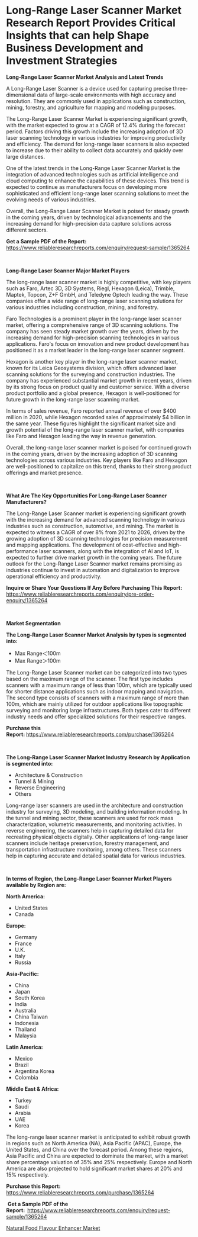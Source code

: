 <p><h1>Long-Range Laser Scanner Market Research Report Provides Critical Insights that can help Shape Business Development and Investment Strategies</h1></p><p><strong>Long-Range Laser Scanner Market Analysis and Latest Trends</strong></p>
<p><p>A Long-Range Laser Scanner is a device used for capturing precise three-dimensional data of large-scale environments with high accuracy and resolution. They are commonly used in applications such as construction, mining, forestry, and agriculture for mapping and modeling purposes.</p><p>The Long-Range Laser Scanner Market is experiencing significant growth, with the market expected to grow at a CAGR of 12.4% during the forecast period. Factors driving this growth include the increasing adoption of 3D laser scanning technology in various industries for improving productivity and efficiency. The demand for long-range laser scanners is also expected to increase due to their ability to collect data accurately and quickly over large distances.</p><p>One of the latest trends in the Long-Range Laser Scanner Market is the integration of advanced technologies such as artificial intelligence and cloud computing to enhance the capabilities of these devices. This trend is expected to continue as manufacturers focus on developing more sophisticated and efficient long-range laser scanning solutions to meet the evolving needs of various industries.</p><p>Overall, the Long-Range Laser Scanner Market is poised for steady growth in the coming years, driven by technological advancements and the increasing demand for high-precision data capture solutions across different sectors.</p></p>
<p><strong>Get a Sample PDF of the Report:&nbsp;</strong> <a href="https://www.reliableresearchreports.com/enquiry/request-sample/1365264">https://www.reliableresearchreports.com/enquiry/request-sample/1365264</a></p>
<p>&nbsp;</p>
<p><strong>Long-Range Laser Scanner Major Market Players</strong></p>
<p><p>The long-range laser scanner market is highly competitive, with key players such as Faro, Artec 3D, 3D Systems, Riegl, Hexagon (Leica), Trimble, Maptek, Topcon, Z+F GmbH, and Teledyne Optech leading the way. These companies offer a wide range of long-range laser scanning solutions for various industries including construction, mining, and forestry.</p><p>Faro Technologies is a prominent player in the long-range laser scanner market, offering a comprehensive range of 3D scanning solutions. The company has seen steady market growth over the years, driven by the increasing demand for high-precision scanning technologies in various applications. Faro's focus on innovation and new product development has positioned it as a market leader in the long-range laser scanner segment.</p><p>Hexagon is another key player in the long-range laser scanner market, known for its Leica Geosystems division, which offers advanced laser scanning solutions for the surveying and construction industries. The company has experienced substantial market growth in recent years, driven by its strong focus on product quality and customer service. With a diverse product portfolio and a global presence, Hexagon is well-positioned for future growth in the long-range laser scanning market.</p><p>In terms of sales revenue, Faro reported annual revenue of over $400 million in 2020, while Hexagon recorded sales of approximately $4 billion in the same year. These figures highlight the significant market size and growth potential of the long-range laser scanner market, with companies like Faro and Hexagon leading the way in revenue generation.</p><p>Overall, the long-range laser scanner market is poised for continued growth in the coming years, driven by the increasing adoption of 3D scanning technologies across various industries. Key players like Faro and Hexagon are well-positioned to capitalize on this trend, thanks to their strong product offerings and market presence.</p></p>
<p>&nbsp;</p>
<p><strong>What Are The Key Opportunities For Long-Range Laser Scanner Manufacturers?</strong></p>
<p><p>The Long-Range Laser Scanner market is experiencing significant growth with the increasing demand for advanced scanning technology in various industries such as construction, automotive, and mining. The market is expected to witness a CAGR of over 8% from 2021 to 2026, driven by the growing adoption of 3D scanning technologies for precision measurement and mapping applications. The development of cost-effective and high-performance laser scanners, along with the integration of AI and IoT, is expected to further drive market growth in the coming years. The future outlook for the Long-Range Laser Scanner market remains promising as industries continue to invest in automation and digitalization to improve operational efficiency and productivity.</p></p>
<p><strong>Inquire or Share Your Questions If Any Before Purchasing This Report:</strong> <a href="https://www.reliableresearchreports.com/enquiry/pre-order-enquiry/1365264">https://www.reliableresearchreports.com/enquiry/pre-order-enquiry/1365264</a></p>
<p>&nbsp;</p>
<p><strong>Market Segmentation</strong></p>
<p><strong>The Long-Range Laser Scanner Market Analysis by types is segmented into:</strong></p>
<p><ul><li>Max Range＜100m</li><li>Max Range＞100m</li></ul></p>
<p><p>The Long-Range Laser Scanner market can be categorized into two types based on the maximum range of the scanner. The first type includes scanners with a maximum range of less than 100m, which are typically used for shorter distance applications such as indoor mapping and navigation. The second type consists of scanners with a maximum range of more than 100m, which are mainly utilized for outdoor applications like topographic surveying and monitoring large infrastructures. Both types cater to different industry needs and offer specialized solutions for their respective ranges.</p></p>
<p><strong>Purchase this Report:&nbsp;</strong><a href="https://www.reliableresearchreports.com/purchase/1365264">https://www.reliableresearchreports.com/purchase/1365264</a></p>
<p>&nbsp;</p>
<p><strong>The Long-Range Laser Scanner Market Industry Research by Application is segmented into:</strong></p>
<p><ul><li>Architecture & Construction</li><li>Tunnel & Mining</li><li>Reverse Engineering</li><li>Others</li></ul></p>
<p><p>Long-range laser scanners are used in the architecture and construction industry for surveying, 3D modeling, and building information modeling. In the tunnel and mining sector, these scanners are used for rock mass characterization, volumetric measurements, and monitoring activities. In reverse engineering, the scanners help in capturing detailed data for recreating physical objects digitally. Other applications of long-range laser scanners include heritage preservation, forestry management, and transportation infrastructure monitoring, among others. These scanners help in capturing accurate and detailed spatial data for various industries.</p></p>
<p>&nbsp;</p>
<p><strong>In terms of Region, the Long-Range Laser Scanner Market Players available by Region are:</strong></p>
<p>
    <p> <strong> North America: </strong>
        <ul>
            <li>United States</li>
            <li>Canada</li>
        </ul>
        </p> 
    <p> <strong> Europe: </strong>
        <ul>
            <li>Germany</li>
            <li>France</li>
            <li>U.K.</li>
            <li>Italy</li>
            <li>Russia</li>
        </ul>
        </p> 
    <p> <strong> Asia-Pacific: </strong>
        <ul>
            <li>China</li>
            <li>Japan</li>
            <li>South Korea</li>
            <li>India</li>
            <li>Australia</li>
            <li>China Taiwan</li>
            <li>Indonesia</li>
            <li>Thailand</li>
            <li>Malaysia</li>
        </ul>
        </p> 
    <p> <strong> Latin America: </strong>
        <ul>
            <li>Mexico</li>
            <li>Brazil</li>
            <li>Argentina Korea</li>
            <li>Colombia</li>
        </ul>
        </p> 
    <p> <strong> Middle East & Africa: </strong>
        <ul>
            <li>Turkey</li>
            <li>Saudi</li>
            <li>Arabia</li>
            <li>UAE</li>
            <li>Korea</li>
        </ul>
    </p>
    </p>
<p><p>The long-range laser scanner market is anticipated to exhibit robust growth in regions such as North America (NA), Asia Pacific (APAC), Europe, the United States, and China over the forecast period. Among these regions, Asia Pacific and China are expected to dominate the market, with a market share percentage valuation of 35% and 25% respectively. Europe and North America are also projected to hold significant market shares at 20% and 15% respectively.</p></p>
<p><strong>Purchase this Report: </strong><a href="https://www.reliableresearchreports.com/purchase/1365264">https://www.reliableresearchreports.com/purchase/1365264</a></p>
<p>&nbsp;<strong>Get a Sample PDF of the Report:&nbsp;&nbsp;</strong><a href="https://www.reliableresearchreports.com/enquiry/request-sample/1365264">https://www.reliableresearchreports.com/enquiry/request-sample/1365264</a></p>
<p><strong></strong></p>
<p><p><a href="https://github.com/aliciawhite5576/Market-Research-Report-List-3/blob/main/natural-food-flavour-enhancer-market.md">Natural Food Flavour Enhancer Market</a></p></p>